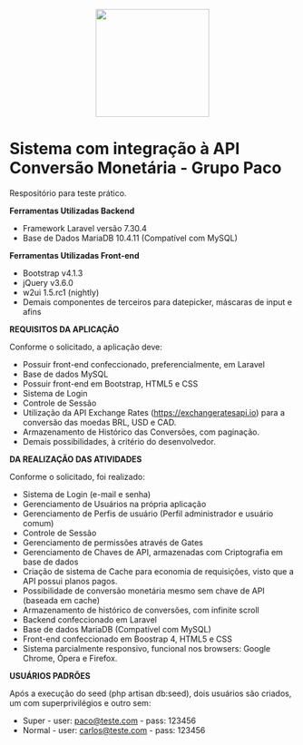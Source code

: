 <p align="center">
  <img width="200" height="190" src="https://i.imgur.com/38nWF8X.jpg">
</p>

# Sistema com integração à API Conversão Monetária - Grupo Paco
Respositório para teste prático.

**Ferramentas Utilizadas Backend**

* Framework Laravel versão 7.30.4
* Base de Dados MariaDB 10.4.11 (Compatível com MySQL)

**Ferramentas Utilizadas Front-end**

* Bootstrap v4.1.3
* jQuery v3.6.0
* w2ui 1.5.rc1 (nightly)
* Demais componentes de terceiros para datepicker, máscaras de input e afins

**REQUISITOS DA APLICAÇÃO**

Conforme o solicitado, a aplicação deve:

* Possuir front-end confeccionado, preferencialmente, em Laravel
* Base de dados MySQL
* Possuir front-end em Bootstrap, HTML5 e CSS
* Sistema de Login
* Controle de Sessão
* Utilização da API Exchange Rates (https://exchangeratesapi.io) para a conversão das moedas BRL, USD e CAD.
* Armazenamento de Histórico das Conversões, com paginação.
* Demais possibilidades, à critério do desenvolvedor.

**DA REALIZAÇÃO DAS ATIVIDADES**

Conforme o solicitado, foi realizado:

* Sistema de Login (e-mail e senha)
* Gerenciamento de Usuários na própria aplicação
* Gerenciamento de Perfis de usuário (Perfil administrador e usuário comum)
* Controle de Sessão
* Gerenciamento de permissões através de Gates
* Gerenciamento de Chaves de API, armazenadas com Criptografia em base de dados
* Criação de sistema de Cache para economia de requisições, visto que a API possui planos pagos.
* Possibilidade de conversão monetária mesmo sem chave de API (baseada em cache)
* Armazenamento de histórico de conversões, com infinite scroll
* Backend confeccionado em Laravel
* Base de dados MariaDB (Compatível com MySQL)
* Front-end confeccionado em Boostrap 4, HTML5 e CSS
* Sistema parcialmente responsivo, funcional nos browsers: Google Chrome, Ópera e Firefox.

**USUÁRIOS PADRÕES**

Após a execução do seed (php artisan db:seed), dois usuários são criados, um com superprivilégios e outro sem:

* Super -  user: paco@teste.com - pass: 123456
* Normal - user: carlos@teste.com - pass: 123456

